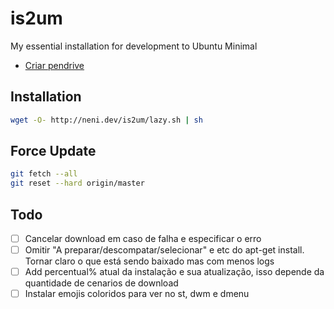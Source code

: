 # is2um
My essential installation for development to Ubuntu Minimal
* [Criar pendrive](https://www.reddit.com/user/nenitfate/comments/bcm30b/criar_pendrive_bootavel_no_ubuntu/)

## Installation
```bash
wget -O- http://neni.dev/is2um/lazy.sh | sh
```

## Force Update
```bash
git fetch --all
git reset --hard origin/master
```

## Todo
- [ ] Cancelar download em caso de falha e especificar o erro
- [ ] Omitir "A preparar/descompatar/selecionar" e etc do apt-get install. Tornar claro o que está sendo baixado mas com menos logs
- [ ] Add percentual% atual da instalação e sua atualização, isso depende da quantidade de cenarios de download
- [ ] Instalar emojis coloridos para ver no st, dwm e dmenu
